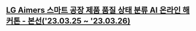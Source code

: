 ## [LG Aimers 스마트 공장 제품 품질 상태 분류 AI 온라인 해커톤 - 본선('23.03.25 ~ '23.03.26)](https://dacon.io/competitions/official/236080/overview/description)
